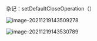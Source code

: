 杂记：setDefaultCloseOperation（）



![image-20211219143509278](C:\Users\白木-泽\AppData\Roaming\Typora\typora-user-images\image-20211219143509278.png)

![image-20211219143530789](C:\Users\白木-泽\AppData\Roaming\Typora\typora-user-images\image-20211219143530789.png)